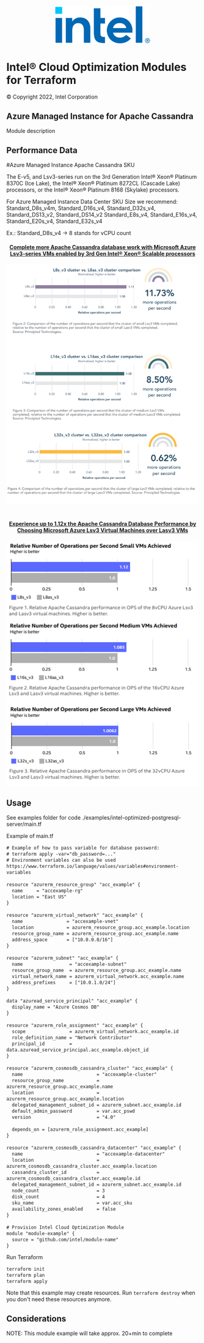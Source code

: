 <p align="center">
  <img src="./images/logo-classicblue-800px.png" alt="Intel Logo" width="250"/>
</p>

# Intel® Cloud Optimization Modules for Terraform

© Copyright 2022, Intel Corporation

## Azure Managed Instance for Apache Cassandra

 Module description

## Performance Data

#Azure Managed Instance Apache Cassandra SKU

The E-v5, and Lsv3-series run on the 3rd Generation Intel® Xeon® Platinum 8370C (Ice Lake), the Intel® Xeon® Platinum 8272CL (Cascade Lake) processors, or the Intel® Xeon® Platinum 8168 (Skylake) processors.

For Azure Managed Instance Data Center SKU Size we recommend: 
Standard_D8s_v4m, Standard_D16s_v4, Standard_D32s_v4, Standard_DS13_v2, Standard_DS14_v2
Standard_E8s_v4, Standard_E16s_v4, Standard_E20s_v4, Standard_E32s_v4

Ex.: Standard_D8s_v4 -> 8 stands for vCPU count


<center>

#### [Complete more Apache Cassandra database work with Microsoft Azure Lsv3-series VMs enabled by 3rd Gen Intel® Xeon® Scalable processors](https://www.principledtechnologies.com/intel/Lsv3-VMs-Apache-Cassandra-competitive-0822.pdf)

<p align="center">
  <a href="https://www.principledtechnologies.com/intel/Lsv3-VMs-Apache-Cassandra-competitive-0822.pdf">
  <img src="./images/azure_lsv3_casssandra.png?raw=true" alt="Cassandra" width="600"/>
  </a>
</p>

#

#### [Experience up to 1.12x the Apache Cassandra Database Performance by Choosing Microsoft Azure Lsv3 Virtual Machines over Lasv3 VMs](https://www.principledtechnologies.com/intel/Lsv3-VMs-Apache-Cassandra-competitive-0822.pdf)

<p align="center">
  <a href="https://www.principledtechnologies.com/intel/Lsv3-VMs-Apache-Cassandra-competitive-0822.pdf">
  <img src="./images/azure_lsv3_casssandra_smlvms.png?raw=true" alt="Cassandra" width="600"/>
  </a>
</p>

</center>

## Usage

See examples folder for code ./examples/intel-optimized-postgresql-server/main.tf

Example of main.tf

```hcl
# Example of how to pass variable for database password:
# terraform apply -var="db_password=..."
# Environment variables can also be used https://www.terraform.io/language/values/variables#environment-variables

resource "azurerm_resource_group" "acc_example" {
  name     = "accexample-rg"
  location = "East US"
}

resource "azurerm_virtual_network" "acc_example" {
  name                = "accexample-vnet"
  location            = azurerm_resource_group.acc_example.location
  resource_group_name = azurerm_resource_group.acc_example.name
  address_space       = ["10.0.0.0/16"]
}

resource "azurerm_subnet" "acc_example" {
  name                 = "accexample-subnet"
  resource_group_name  = azurerm_resource_group.acc_example.name
  virtual_network_name = azurerm_virtual_network.acc_example.name
  address_prefixes     = ["10.0.1.0/24"]
}

data "azuread_service_principal" "acc_example" {
  display_name = "Azure Cosmos DB"
}

resource "azurerm_role_assignment" "acc_example" {
  scope                = azurerm_virtual_network.acc_example.id
  role_definition_name = "Network Contributor"
  principal_id         = data.azuread_service_principal.acc_example.object_id
}

resource "azurerm_cosmosdb_cassandra_cluster" "acc_example" {
  name                           = "accexample-cluster"
  resource_group_name            = azurerm_resource_group.acc_example.name
  location                       = azurerm_resource_group.acc_example.location
  delegated_management_subnet_id = azurerm_subnet.acc_example.id
  default_admin_password         = var.acc_pswd
  version                        = "4.0"

  depends_on = [azurerm_role_assignment.acc_example]
}

resource "azurerm_cosmosdb_cassandra_datacenter" "acc_example" {
  name                           = "accexample-datacenter"
  location                       = azurerm_cosmosdb_cassandra_cluster.acc_example.location
  cassandra_cluster_id           = azurerm_cosmosdb_cassandra_cluster.acc_example.id
  delegated_management_subnet_id = azurerm_subnet.acc_example.id
  node_count                     = 3
  disk_count                     = 4
  sku_name                       = var.acc_sku
  availability_zones_enabled     = false
}

# Provision Intel Cloud Optimization Module
module "module-example" {
  source = "github.com/intel/module-name"
}

```

Run Terraform

```hcl
terraform init  
terraform plan
terraform apply

```

Note that this example may create resources. Run `terraform destroy` when you don't need these resources anymore.

## Considerations  
NOTE: This module example will take approx. 20+min to complete 